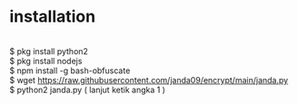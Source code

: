 # installation
<br>$ pkg install python2
<br>$ pkg install nodejs
<br>$ npm install -g bash-obfuscate
<br>$ wget https://raw.githubusercontent.com/janda09/encrypt/main/janda.py
<br>$ python2 janda.py ( lanjut ketik angka 1 )
